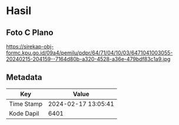 # Hasil

## Foto C Plano

https://sirekap-obj-formc.kpu.go.id/09a4/pemilu/pdpr/64/71/04/10/03/6471041003055-20240215-204159--7164d80b-a320-4528-a36e-479bdf83c1a9.jpg


## Metadata

| Key        | Value               |
| ---------- | ------------------- |
| Time Stamp | 2024-02-17 13:05:41 |
| Kode Dapil | 6401                |




